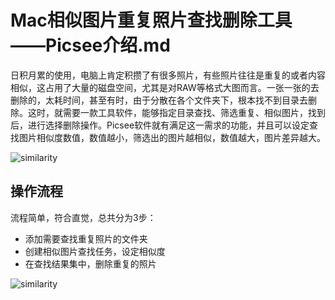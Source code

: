 

# Mac相似图片重复照片查找删除工具——Picsee介绍.md

日积月累的使用，电脑上肯定积攒了有很多照片，有些照片往往是重复的或者内容相似，这占用了大量的磁盘空间，尤其是对RAW等格式大图而言。一张一张的去删除的，太耗时间，甚至有时，由于分散在各个文件夹下，根本找不到目录去删除。这时，就需要一款工具软件，能够指定目录查找、筛选重复、相似图片，找到后，进行选择删除操作。Picsee软件就有满足这一需求的功能，并且可以设定查找图片相似度数值，数值越小，筛选出的图片越相似，数值越大，图片差异越大。

![similarity](https://i.loli.net/2021/02/23/QKzSXGxoir8PsLY.png)

## 操作流程
流程简单，符合直觉，总共分为3步：

- 添加需要查找重复照片的文件夹
- 创建相似图片查找任务，设定相似度
- 在查找结果集中，删除重复的照片

![similarity](https://i.loli.net/2021/02/23/kNcG2DOj6rLIFAl.gif)

